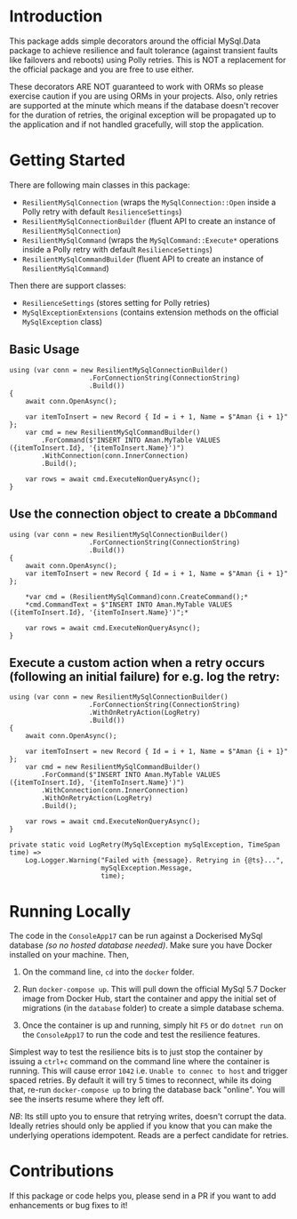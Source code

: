 # Introduction 
This package adds simple decorators around the official MySql.Data package to achieve resilience and fault tolerance (against transient faults like failovers and reboots) using Polly retries. This is NOT a replacement for the official package and you are free to use either.

These decorators ARE NOT guaranteed to work with ORMs so please exercise caution if you are using ORMs in your projects. Also, only retries are supported at the minute which means if the database doesn't recover for the duration of retries, the original exception will be propagated up to the application and if not handled gracefully, will stop the application.

# Getting Started

There are following main classes in this package:

- `ResilientMySqlConnection` (wraps the `MySqlConnection::Open` inside a Polly retry with default `ResilienceSettings`)
- `ResilientMySqlConnectionBuilder` (fluent API to create an instance of `ResilientMySqlConnection`)
- `ResilientMySqlCommand` (wraps the `MySqlCommand::Execute*` operations inside a Polly retry with default `ResilienceSettings`)
- `ResilientMySqlCommandBuilder` (fluent API to create an instance of `ResilientMySqlCommand`)

Then there are support classes:

- `ResilienceSettings` (stores setting for Polly retries)
- `MySqlExceptionExtensions` (contains extension methods on the official `MySqlException` class)

## Basic Usage

```
using (var conn = new ResilientMySqlConnectionBuilder()
                    .ForConnectionString(ConnectionString)                    
                    .Build())
{
    await conn.OpenAsync();

    var itemToInsert = new Record { Id = i + 1, Name = $"Aman {i + 1}" };
    var cmd = new ResilientMySqlCommandBuilder()
        .ForCommand($"INSERT INTO Aman.MyTable VALUES ({itemToInsert.Id}, '{itemToInsert.Name}')")
        .WithConnection(conn.InnerConnection)        
        .Build();

    var rows = await cmd.ExecuteNonQueryAsync();    
}
```
## Use the connection object to create a `DbCommand`

```
using (var conn = new ResilientMySqlConnectionBuilder()
                    .ForConnectionString(ConnectionString)                    
                    .Build())
{
    await conn.OpenAsync();
    var itemToInsert = new Record { Id = i + 1, Name = $"Aman {i + 1}" };

    *var cmd = (ResilientMySqlCommand)conn.CreateCommand();*
    *cmd.CommandText = $"INSERT INTO Aman.MyTable VALUES ({itemToInsert.Id}, '{itemToInsert.Name}')";*    

    var rows = await cmd.ExecuteNonQueryAsync();    
}
```

## Execute a custom action when a retry occurs (following an initial failure) for e.g. log the retry:

```
using (var conn = new ResilientMySqlConnectionBuilder()
                    .ForConnectionString(ConnectionString)
                    .WithOnRetryAction(LogRetry)                    
                    .Build())
{
    await conn.OpenAsync();

    var itemToInsert = new Record { Id = i + 1, Name = $"Aman {i + 1}" };
    var cmd = new ResilientMySqlCommandBuilder()
        .ForCommand($"INSERT INTO Aman.MyTable VALUES ({itemToInsert.Id}, '{itemToInsert.Name}')")
        .WithConnection(conn.InnerConnection)
        .WithOnRetryAction(LogRetry)
        .Build();

    var rows = await cmd.ExecuteNonQueryAsync();    
}

private static void LogRetry(MySqlException mySqlException, TimeSpan time) =>
    Log.Logger.Warning("Failed with {message}. Retrying in {@ts}...",
                       mySqlException.Message,
                       time);
```


# Running Locally

The code in the `ConsoleApp17` can be run against a Dockerised MySql database _(so no hosted database needed)_. Make sure you have Docker installed on your machine. Then,

1. On the command line, `cd` into the `docker` folder.

2. Run `docker-compose up`. This will pull down the official MySql 5.7 Docker image from Docker Hub, start the container and appy the initial set of migrations (in the `database` folder) to create a simple database schema.

3. Once the container is up and running, simply hit `F5` or do `dotnet run` on the `ConsoleApp17` to run the code and test the resilience features.

Simplest way to test the resilience bits is to just stop the container by issuing a `ctrl+c` command on the command line where the container is running. This will cause error `1042` i.e. `Unable to connec to host` and trigger spaced retries. By default it will try 5 times to reconnect, while its doing that, re-run `docker-compose up` to bring the database back "online". You will see the inserts resume where they left off.

*NB*: Its still upto you to ensure that retrying writes, doesn't corrupt the data. Ideally retries should only be applied if you know that you can make the underlying operations idempotent. Reads are a perfect candidate for retries.


# Contributions

If this package or code helps you, please send in a PR if you want to add enhancements or bug fixes to it!
